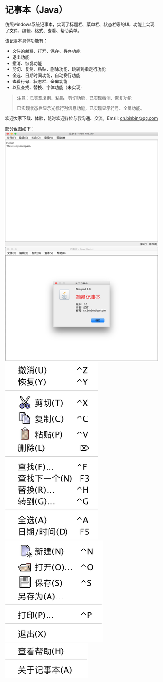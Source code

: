 
# 记事本（Java）

仿照windows系统记事本，实现了标题栏、菜单栏、状态栏等的UI。功能上实现了文件、编辑、格式、查看、帮助菜单。

该记事本具体功能有：
+ 文件的新建、打开、保存、另存功能
+ 退出功能
+ 撤消、恢复功能
+ 剪切、复制、粘贴、删除功能，跳转到指定行功能
+ 全选、日期时间功能，自动换行功能
+ 查看行号、状态栏、全屏功能
+ 以及查找、替换、字体功能（未实现）

> 注意：已实现复制、粘贴、剪切功能，已实现撤消、恢复功能
> 
> 已实现状态栏显示光标行列信息功能，已实现显示行号、全屏功能。

欢迎大家下载、体验，随时欢迎各位与我沟通、交流。Email: cn.binbin@qq.com

部分截图如下：
![主窗口](screenshot/notepad.png)
![关于](/screenshot/about.png)
![菜单1](screenshot/menu_edit.png)
![菜单2](screenshot/menu_file.png)
![菜单3](screenshot/menu_help.png)

